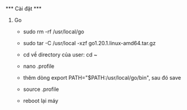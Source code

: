 *** Cài đặt *** 

1. Go

	* sudo rm -rf /usr/local/go
	
	* sudo tar -C /usr/local -xzf go1.20.1.linux-amd64.tar.gz
	
	* cd về directory của user: cd ~
	
	* nano .profile
	
	* thêm dòng export PATH="$PATH:/usr/local/go/bin", sau đó save
	
	* source .profile

	* reboot lại máy
